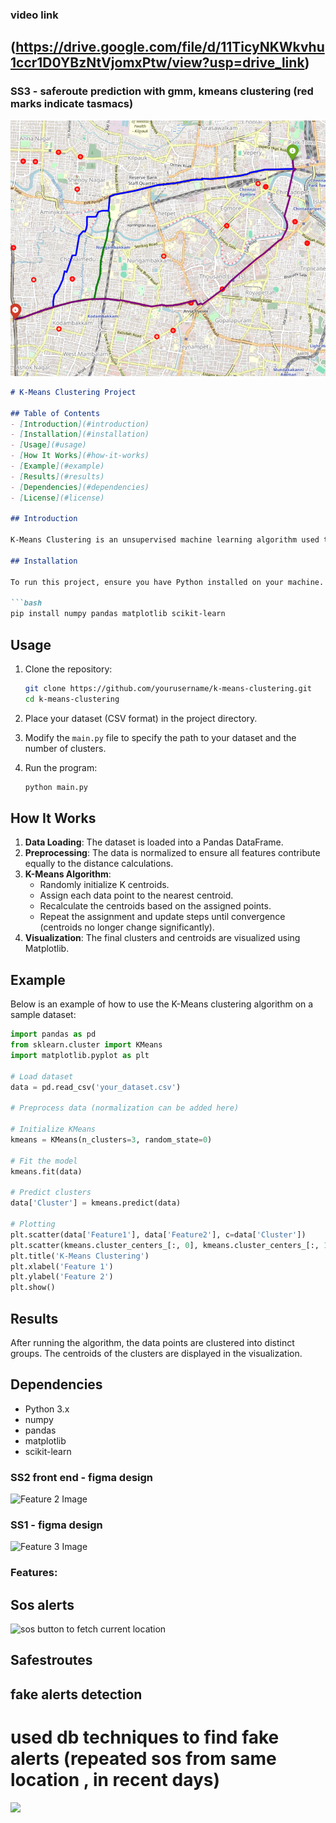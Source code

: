 ### video link
## (https://drive.google.com/file/d/11TicyNKWkvhu1ccr1D0YBzNtVjomxPtw/view?usp=drive_link)
### SS3 - saferoute prediction with gmm, kmeans clustering (red marks indicate tasmacs)

![Feature 1 Image](https://github.com/Ganesh-73005/Team_MakeChange_womensafetysos/blob/main/Screenshot%202024-10-27%20161707.png)


```markdown
# K-Means Clustering Project

## Table of Contents
- [Introduction](#introduction)
- [Installation](#installation)
- [Usage](#usage)
- [How It Works](#how-it-works)
- [Example](#example)
- [Results](#results)
- [Dependencies](#dependencies)
- [License](#license)

## Introduction

K-Means Clustering is an unsupervised machine learning algorithm used to partition a dataset into K distinct clusters based on feature similarity. This project implements the K-Means algorithm to analyze and visualize clustering patterns in data.

## Installation

To run this project, ensure you have Python installed on your machine. You can install the necessary dependencies using pip:

```bash
pip install numpy pandas matplotlib scikit-learn
```

## Usage

1. Clone the repository:
    ```bash
    git clone https://github.com/yourusername/k-means-clustering.git
    cd k-means-clustering
    ```

2. Place your dataset (CSV format) in the project directory.

3. Modify the `main.py` file to specify the path to your dataset and the number of clusters.

4. Run the program:
    ```bash
    python main.py
    ```

## How It Works

1. **Data Loading**: The dataset is loaded into a Pandas DataFrame.
2. **Preprocessing**: The data is normalized to ensure all features contribute equally to the distance calculations.
3. **K-Means Algorithm**:
   - Randomly initialize K centroids.
   - Assign each data point to the nearest centroid.
   - Recalculate the centroids based on the assigned points.
   - Repeat the assignment and update steps until convergence (centroids no longer change significantly).
4. **Visualization**: The final clusters and centroids are visualized using Matplotlib.

## Example

Below is an example of how to use the K-Means clustering algorithm on a sample dataset:

```python
import pandas as pd
from sklearn.cluster import KMeans
import matplotlib.pyplot as plt

# Load dataset
data = pd.read_csv('your_dataset.csv')

# Preprocess data (normalization can be added here)

# Initialize KMeans
kmeans = KMeans(n_clusters=3, random_state=0)

# Fit the model
kmeans.fit(data)

# Predict clusters
data['Cluster'] = kmeans.predict(data)

# Plotting
plt.scatter(data['Feature1'], data['Feature2'], c=data['Cluster'])
plt.scatter(kmeans.cluster_centers_[:, 0], kmeans.cluster_centers_[:, 1], s=300, c='red')
plt.title('K-Means Clustering')
plt.xlabel('Feature 1')
plt.ylabel('Feature 2')
plt.show()
```

## Results

After running the algorithm, the data points are clustered into distinct groups. The centroids of the clusters are displayed in the visualization.

## Dependencies

- Python 3.x
- numpy
- pandas
- matplotlib
- scikit-learn

### SS2 front end - figma design

![Feature 2 Image](https://i.ibb.co/VCfB0Br/Screenshot-2024-10-27-161140.png)

### SS1 - figma design

![Feature 3 Image](https://i.ibb.co/kV7MtDz/Screenshot-2024-10-27-161152.png)

### Features:
## Sos alerts 

![sos button to fetch current location](https://i.ibb.co/dKdbbt4/Screenshot-2024-10-27-165858.png)
## Safestroutes
## fake alerts detection 

# used db techniques to find fake alerts (repeated sos from same location , in recent days)
![](https://i.ibb.co/7nk0j4k/Screenshot-2024-10-27-165929.png)

